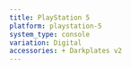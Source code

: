 ```yaml
---
title: PlayStation 5
platform: playstation-5
system_type: console
variation: Digital
accessories: + Darkplates v2
---
```

